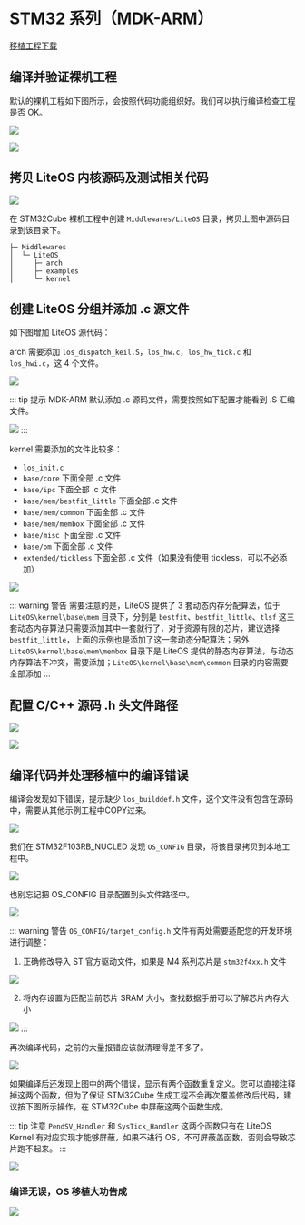 # STM32 系列（MDK-ARM）

[移植工程下载](/porting/F103ZE_LiteOS_Keil.rar)

## 编译并验证裸机工程

默认的裸机工程如下图所示，会按照代码功能组织好。我们可以执行编译检查工程是否 OK。

![](./pic/raw-project-list-keil.png)

![](./pic/raw-project-first-compile-keil.png)

## 拷贝 LiteOS 内核源码及测试相关代码

![](./pic/raw-project-copy-liteos.png)

在 STM32Cube 裸机工程中创建 `Middlewares/LiteOS` 目录，拷贝上图中源码目录到该目录下。

```
├─ Middlewares
│  └─ LiteOS
│     ├─ arch
│     ├─ examples
│     └─ kernel
```
## 创建 LiteOS 分组并添加 .c 源文件

如下图增加 LiteOS 源代码：

arch 需要添加 `los_dispatch_keil.S`，`los_hw.c`，`los_hw_tick.c` 和 `los_hwi.c`，这 4 个文件。

![](./pic/raw-project-group-arch.png)

::: tip 提示
MDK-ARM 默认添加 .c 源码文件，需要按照如下配置才能看到 .S 汇编文件。

![](./pic/raw-project-S-files.png)
:::

kernel 需要添加的文件比较多：

- `los_init.c`
- `base/core` 下面全部 .c 文件
- `base/ipc` 下面全部 .c 文件
- `base/mem/bestfit_little` 下面全部 .c 文件
- `base/mem/common` 下面全部 .c 文件
- `base/mem/membox` 下面全部 .c 文件
- `base/misc` 下面全部 .c 文件
- `base/om` 下面全部 .c 文件
- `extended/tickless` 下面全部 .c 文件（如果没有使用 tickless，可以不必添加）

![](./pic/raw-project-group-kernel.png)

::: warning 警告
需要注意的是，LiteOS 提供了 3 套动态内存分配算法，位于 `LiteOS\kernel\base\mem` 目录下，分别是 `bestfit`、`bestfit_little`、`tlsf` 这三套动态内存算法只需要添加其中一套就行了，对于资源有限的芯片，建议选择 `bestfit_little`，上面的示例也是添加了这一套动态分配算法；另外 `LiteOS\kernel\base\mem\membox` 目录下是 LiteOS 提供的静态内存算法，与动态内存算法不冲突，需要添加；`LiteOS\kernel\base\mem\common` 目录的内容需要全部添加
:::

## 配置 C/C++ 源码 .h 头文件路径

![](./pic/raw-project-options-include-keil.png)

![](./pic/raw-project-include-path-keil.png)

## 编译代码并处理移植中的编译错误

编译会发现如下错误，提示缺少 `los_builddef.h` 文件，这个文件没有包含在源码中，需要从其他示例工程中COPY过来。

![](./pic/raw-project-compile-error-keil.png)

我们在 STM32F103RB_NUCLED 发现 `OS_CONFIG` 目录，将该目录拷贝到本地工程中。

![](./pic/raw-project-osconfig.png)

也别忘记把 OS_CONFIG 目录配置到头文件路径中。

![](./pic/raw-project-osconfig-path-keil.png)

::: warning 警告
 `OS_CONFIG/target_config.h` 文件有两处需要适配您的开发环境进行调整：

1. 正确修改导入 ST 官方驱动文件，如果是 M4 系列芯片是 `stm32f4xx.h` 文件

![](./pic/osconfig-borad-include-stm32fxxx.png)

2. 将内存设置为匹配当前芯片 SRAM 大小，查找数据手册可以了解芯片内存大小

![](./pic/osconfig-borad-sram-size.png)
:::

再次编译代码，之前的大量报错应该就清理得差不多了。

![](./pic/raw-project-error-multiply-defined.png)

如果编译后还发现上图中的两个错误，显示有两个函数重复定义。您可以直接注释掉这两个函数，但为了保证 STM32Cube 生成工程不会再次覆盖修改后代码，建议按下图所示操作，在 STM32Cube 中屏蔽这两个函数生成。

::: tip 注意
`PendSV_Handler` 和 `SysTick_Handler` 这两个函数只有在 LiteOS Kernel 有对应实现才能够屏蔽，如果不进行 OS，不可屏蔽盖函数，否则会导致芯片跑不起来。
:::

![](./pic/stm32cube-nvic-no-systick.png)

### 编译无误，OS 移植大功告成

![](./pic/raw-project-compile-ok-keil.png)
